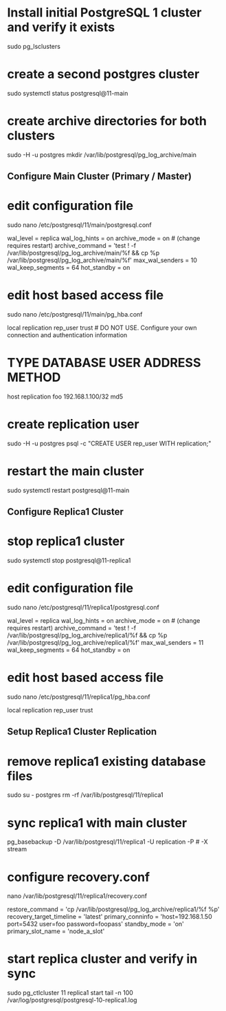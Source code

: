 # Install initial PostgreSQL 1 cluster and verify it exists
sudo pg_lsclusters 

# create a second postgres cluster 
<!--sudo pg_createcluster 11 replica1
sudo pg_ctlcluster 11 replica1 status-->
sudo systemctl status postgresql@11-main 

# create archive directories for both clusters 
sudo -H -u postgres mkdir /var/lib/postgresql/pg_log_archive/main 
<!--sudo -H -u postgres mkdir /var/lib/postgresql/pg_log_archive/replica1-->

## Configure Main Cluster (Primary / Master) ################################################### 

# edit configuration file 
sudo nano /etc/postgresql/11/main/postgresql.conf 

  wal_level = replica 
  wal_log_hints = on 
  archive_mode = on # (change requires restart) 
  archive_command = 'test ! -f /var/lib/postgresql/pg_log_archive/main/%f && cp %p /var/lib/postgresql/pg_log_archive/main/%f' 
  max_wal_senders = 10
  wal_keep_segments = 64 
  hot_standby = on 

# edit host based access file 
sudo nano /etc/postgresql/11/main/pg_hba.conf 

  local replication rep_user trust # DO NOT USE. Configure your own connection and authentication information  
  # TYPE  DATABASE        USER            ADDRESS                 METHOD
host    replication     foo             192.168.1.100/32        md5

# create replication user 
sudo -H -u postgres psql -c "CREATE USER rep_user WITH replication;" 



# restart the main cluster 
sudo systemctl restart postgresql@11-main 

## Configure Replica1 Cluster ################################################################### 

# stop replica1 cluster 
sudo systemctl stop postgresql@11-replica1 

# edit configuration file 
sudo nano /etc/postgresql/11/replica1/postgresql.conf 

  wal_level = replica 
  wal_log_hints = on 
  archive_mode = on # (change requires restart) 
  archive_command = 'test ! -f /var/lib/postgresql/pg_log_archive/replica1/%f && cp %p /var/lib/postgresql/pg_log_archive/replica1/%f' 
  max_wal_senders = 11 
  wal_keep_segments = 64 
  hot_standby = on 

# edit host based access file 
sudo nano /etc/postgresql/11/replica1/pg_hba.conf 

  local replication rep_user trust 

## Setup Replica1 Cluster Replication ###########################################################

# remove replica1 existing database files 
sudo su - postgres 
rm -rf /var/lib/postgresql/11/replica1 

# sync replica1 with main cluster 
pg_basebackup -D /var/lib/postgresql/11/replica1 -U replication -P # -X stream 

# configure recovery.conf 
nano /var/lib/postgresql/11/replica1/recovery.conf 

  restore_command = 'cp /var/lib/postgresql/pg_log_archive/replica1/%f %p' 
  recovery_target_timeline = 'latest' 
  primary_conninfo = 'host=192.168.1.50 port=5432 user=foo password=foopass'
  standby_mode = 'on'
  primary_slot_name = 'node_a_slot'

# start replica cluster and verify in sync 
sudo pg_ctlcluster 11 replica1 start 
tail -n 100 /var/log/postgresql/postgresql-10-replica1.log 
